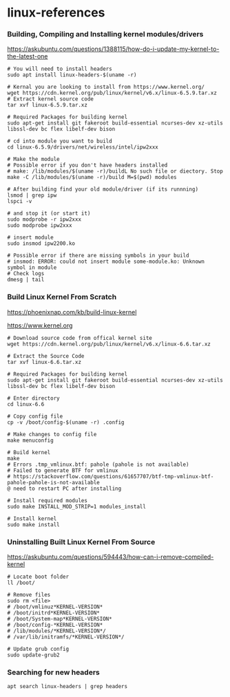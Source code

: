 # linux-references


### Building, Compiling and Installing kernel modules/drivers
https://askubuntu.com/questions/1388115/how-do-i-update-my-kernel-to-the-latest-one
```Shell
# You will need to install headers
sudo apt install linux-headers-$(uname -r)

# Kernal you are looking to install from https://www.kernel.org/
wget https://cdn.kernel.org/pub/linux/kernel/v6.x/linux-6.5.9.tar.xz
# Extract kernel source code
tar xvf linux-6.5.9.tar.xz

# Required Packages for building kernel
sudo apt-get install git fakeroot build-essential ncurses-dev xz-utils libssl-dev bc flex libelf-dev bison

# cd into module you want to build
cd linux-6.5.9/drivers/net/wireless/intel/ipw2xxx

# Make the module
# Possible error if you don't have headers installed
# make: /lib/modules/$(uname -r)/buildL No such file or diectory. Stop
make -C /lib/modules/$(uname -r)/build M=$(pwd) modules

# After building find your old module/driver (if its runnning) 
lsmod | grep ipw 
lspci -v

# and stop it (or start it)
sudo modprobe -r ipw2xxx
sudo modprobe ipw2xxx

# insert module
sudo insmod ipw2200.ko

# Possible error if there are missing symbols in your build
# insmod: ERROR: could not insert module some-module.ko: Unknown symbol in module
# Check logs
dmesg | tail
```

### Build Linux Kernel From Scratch
https://phoenixnap.com/kb/build-linux-kernel

https://www.kernel.org
```Shell
# Download source code from offical kernel site
wget https://cdn.kernel.org/pub/linux/kernel/v6.x/linux-6.6.tar.xz

# Extract the Source Code
tar xvf linux-6.6.tar.xz

# Required Packages for building kernel
sudo apt-get install git fakeroot build-essential ncurses-dev xz-utils libssl-dev bc flex libelf-dev bison

# Enter directory
cd linux-6.6

# Copy config file
cp -v /boot/config-$(uname -r) .config

# Make changes to config file
make menuconfig

# Build kernel
make
# Errors .tmp_vmlinux.btf: pahole (pahole is not available)
# Failed to generate BTF for vmlinux
# https://stackoverflow.com/questions/61657707/btf-tmp-vmlinux-btf-pahole-pahole-is-not-available
@ need to restart PC after installing

# Install required modules
sudo make INSTALL_MOD_STRIP=1 modules_install

# Install kernel
sudo make install

```

### Uninstalling Built Linux Kernel From Source
https://askubuntu.com/questions/594443/how-can-i-remove-compiled-kernel
```Shell
# Locate boot folder
ll /boot/

# Remove files
sudo rm <file>
# /boot/vmlinuz*KERNEL-VERSION*
# /boot/initrd*KERNEL-VERSION*
# /boot/System-map*KERNEL-VERSION*
# /boot/config-*KERNEL-VERSION*
# /lib/modules/*KERNEL-VERSION*/
# /var/lib/initramfs/*KERNEL-VERSION*/

# Update grub config
sudo update-grub2
```


### Searching for new headers
```Shell
apt search linux-headers | grep headers
```


